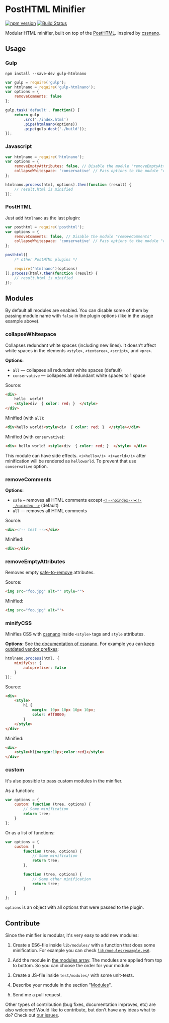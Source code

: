# PostHTML Minifier
[![npm version](https://badge.fury.io/js/htmlnano.svg)](http://badge.fury.io/js/htmlnano)
[![Build Status](https://travis-ci.org/maltsev/htmlnano.svg?branch=master)](https://travis-ci.org/maltsev/htmlnano)

Modular HTML minifier, built on top of the [PostHTML](https://github.com/posthtml/posthtml). Inspired by [cssnano](http://cssnano.co/).




## Usage

### Gulp
```
npm install --save-dev gulp-htmlnano
```

```js
var gulp = require('gulp');
var htmlnano = require('gulp-htmlnano');
var options = {
    removeComments: false
};

gulp.task('default', function() {
    return gulp
        .src('./index.html')
        .pipe(htmlnano(options))
        .pipe(gulp.dest('./build'));
});
```


### Javascript
```js
var htmlnano = require('htmlnano');
var options = {
    removeEmptyAttributes: false, // Disable the module "removeEmptyAttributes"
    collapseWhitespace: 'conservative' // Pass options to the module "collapseWhitespace"
};

htmlnano.process(html, options).then(function (result) {
    // result.html is minified
});
```


### PostHTML
Just add `htmlnano` as the last plugin:
```js
var posthtml = require('posthtml');
var options = {
    removeComments: false, // Disable the module "removeComments"
    collapseWhitespace: 'conservative' // Pass options to the module "collapseWhitespace"
};

posthtml([
    /* other PostHTML plugins */

    require('htmlnano')(options)
]).process(html).then(function (result) {
    // result.html is minified
});
```




## Modules
By default all modules are enabled. You can disable some of them by passing module name with `false`
in the plugin options (like in the usage example above).


### collapseWhitespace
Collapses redundant white spaces (including new lines). It doesn’t affect white spaces in the elements `<style>`, `<textarea>`, `<script>`, and `<pre>`.

**Options:**
- `all` — collapses all redundant white spaces (default)
- `conservative` — collapses all redundant white spaces to 1 space

Source:
```html
<div>
    hello  world!
    <style>div  { color: red; }  </style>
</div>
```

Minified (with `all`):
```html
<div>hello world!<style>div  { color: red; }  </style></div>
```

Minified (with `conservative`):
```html
<div> hello world! <style>div  { color: red; }  </style> </div>
```

This module can have side effects.
`<i>hello</i> <i>world</i>` after minification will be rendered as `helloworld`.
To prevent that use `conservative` option.



### removeComments
**Options:**
- `safe` – removes all HTML comments except [`<!--noindex--><!--/noindex-->`](https://yandex.com/support/webmaster/controlling-robot/html.xml) (default)
- `all` — removes all HTML comments

Source:
```html
<div><!-- test --></div>
```

Minified:
```html
<div></div>
```


### removeEmptyAttributes
Removes empty [safe-to-remove](https://github.com/maltsev/htmlnano/blob/master/lib/modules/removeEmptyAttributes.es6) attributes.

Source:
```html
<img src="foo.jpg" alt="" style="">
```

Minified:
```html
<img src="foo.jpg" alt="">
```




### minifyCSS
Minifies CSS with [cssnano](http://cssnano.co/) inside `<style>` tags and `style` attributes.

**Options:**
See [the documentation of cssnano](http://cssnano.co/optimisations/).
For example you can [keep outdated vendor prefixes](http://cssnano.co/optimisations/#discard-outdated-vendor-prefixes):
```js
htmlnano.process(html, {
    minifyCss: {
        autoprefixer: false
    }
});
```

Source:
```html
<div>
    <style>
        h1 {
            margin: 10px 10px 10px 10px;
            color: #ff0000;
        }
    </style>
</div>
```

Minified:
```html
<div>
    <style>h1{margin:10px;color:red}</style>
</div>
```




### custom
It's also possible to pass custom modules in the minifier.

As a function:
```js
var options = {
    custom: function (tree, options) {
        // Some minification
        return tree;
    }
};
```

Or as a list of functions:
```js
var options = {
    custom: [
        function (tree, options) {
            // Some minification
            return tree;
        },

        function (tree, options) {
            // Some other minification
            return tree;
        }
    ]
};
```

`options` is an object with all options that were passed to the plugin.




## Contribute
Since the minifier is modular, it's very easy to add new modules:

1. Create a ES6-file inside `lib/modules/` with a function that does some minification. For example you can check [`lib/modules/example.es6`](https://github.com/maltsev/htmlnano/blob/master/lib/modules/example.es6).

2. Add the module in [the modules array](https://github.com/maltsev/htmlnano/blob/master/lib/htmlnano.es6#L5). The modules are applied from top to bottom. So you can choose the order for your module.

3. Create a JS-file inside `test/modules/` with some unit-tests.

4. Describe your module in the section "[Modules](https://github.com/maltsev/htmlnano/blob/master/README.md#modules)".

5. Send me a pull request.


Other types of contribution (bug fixes, documentation improves, etc) are also welcome!
Would like to contribute, but don't have any ideas what to do? Check out [our issues](https://github.com/maltsev/htmlnano/labels/help%20wanted).
